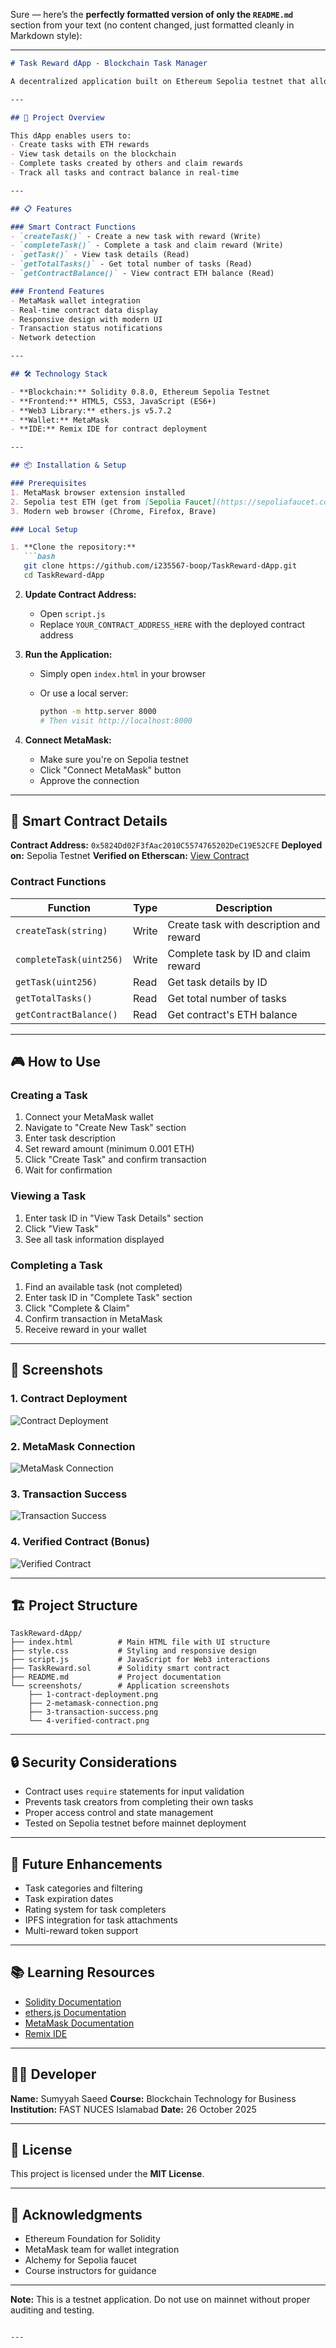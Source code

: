Sure — here’s the **perfectly formatted version of only the `README.md`** section from your text (no content changed, just formatted cleanly in Markdown style):

---

````markdown
# Task Reward dApp - Blockchain Task Manager

A decentralized application built on Ethereum Sepolia testnet that allows users to create tasks with rewards and complete tasks to earn ETH.

---

## 🎯 Project Overview

This dApp enables users to:
- Create tasks with ETH rewards
- View task details on the blockchain
- Complete tasks created by others and claim rewards
- Track all tasks and contract balance in real-time

---

## 📋 Features

### Smart Contract Functions
- `createTask()` - Create a new task with reward (Write)
- `completeTask()` - Complete a task and claim reward (Write)
- `getTask()` - View task details (Read)
- `getTotalTasks()` - Get total number of tasks (Read)
- `getContractBalance()` - View contract ETH balance (Read)

### Frontend Features
- MetaMask wallet integration  
- Real-time contract data display  
- Responsive design with modern UI  
- Transaction status notifications  
- Network detection  

---

## 🛠️ Technology Stack

- **Blockchain:** Solidity 0.8.0, Ethereum Sepolia Testnet  
- **Frontend:** HTML5, CSS3, JavaScript (ES6+)  
- **Web3 Library:** ethers.js v5.7.2  
- **Wallet:** MetaMask  
- **IDE:** Remix IDE for contract deployment  

---

## 📦 Installation & Setup

### Prerequisites
1. MetaMask browser extension installed  
2. Sepolia test ETH (get from [Sepolia Faucet](https://sepoliafaucet.com/))  
3. Modern web browser (Chrome, Firefox, Brave)  

### Local Setup

1. **Clone the repository:**
   ```bash
   git clone https://github.com/i235567-boop/TaskReward-dApp.git
   cd TaskReward-dApp
````

2. **Update Contract Address:**

   * Open `script.js`
   * Replace `YOUR_CONTRACT_ADDRESS_HERE` with the deployed contract address

3. **Run the Application:**

   * Simply open `index.html` in your browser
   * Or use a local server:

     ```bash
     python -m http.server 8000
     # Then visit http://localhost:8000
     ```

4. **Connect MetaMask:**

   * Make sure you're on Sepolia testnet
   * Click "Connect MetaMask" button
   * Approve the connection

---

## 📝 Smart Contract Details

**Contract Address:** `0x5824Dd02F3fAac2010C5574765202DeC19E52CFE`
**Deployed on:** Sepolia Testnet
**Verified on Etherscan:** [View Contract](https://sepolia.etherscan.io/address/0x5824Dd02F3fAac2010C5574765202DeC19E52CFE)

### Contract Functions

| Function                | Type  | Description                             |
| ----------------------- | ----- | --------------------------------------- |
| `createTask(string)`    | Write | Create task with description and reward |
| `completeTask(uint256)` | Write | Complete task by ID and claim reward    |
| `getTask(uint256)`      | Read  | Get task details by ID                  |
| `getTotalTasks()`       | Read  | Get total number of tasks               |
| `getContractBalance()`  | Read  | Get contract's ETH balance              |

---

## 🎮 How to Use

### Creating a Task

1. Connect your MetaMask wallet
2. Navigate to "Create New Task" section
3. Enter task description
4. Set reward amount (minimum 0.001 ETH)
5. Click "Create Task" and confirm transaction
6. Wait for confirmation

### Viewing a Task

1. Enter task ID in "View Task Details" section
2. Click "View Task"
3. See all task information displayed

### Completing a Task

1. Find an available task (not completed)
2. Enter task ID in "Complete Task" section
3. Click "Complete & Claim"
4. Confirm transaction in MetaMask
5. Receive reward in your wallet

---

## 📸 Screenshots

### 1. Contract Deployment

![Contract Deployment](screenshots/1-contract-deployment.png)

### 2. MetaMask Connection

![MetaMask Connection](screenshots/2-metamask-connection.png)

### 3. Transaction Success

![Transaction Success](screenshots/3-transaction-success.png)

### 4. Verified Contract (Bonus)

![Verified Contract](screenshots/4-verified-contract.png)

---

## 🏗️ Project Structure

```
TaskReward-dApp/
├── index.html          # Main HTML file with UI structure
├── style.css           # Styling and responsive design
├── script.js           # JavaScript for Web3 interactions
├── TaskReward.sol      # Solidity smart contract
├── README.md           # Project documentation
└── screenshots/        # Application screenshots
    ├── 1-contract-deployment.png
    ├── 2-metamask-connection.png
    ├── 3-transaction-success.png
    └── 4-verified-contract.png
```

---

## 🔒 Security Considerations

* Contract uses `require` statements for input validation
* Prevents task creators from completing their own tasks
* Proper access control and state management
* Tested on Sepolia testnet before mainnet deployment

---

## 🚀 Future Enhancements

* Task categories and filtering
* Task expiration dates
* Rating system for task completers
* IPFS integration for task attachments
* Multi-reward token support

---

## 📚 Learning Resources

* [Solidity Documentation](https://docs.soliditylang.org/)
* [ethers.js Documentation](https://docs.ethers.io/)
* [MetaMask Documentation](https://docs.metamask.io/)
* [Remix IDE](https://remix.ethereum.org/)

---

## 👨‍💻 Developer

**Name:** Sumyyah Saeed
**Course:** Blockchain Technology for Business
**Institution:** FAST NUCES Islamabad
**Date:** 26 October 2025

---

## 📄 License

This project is licensed under the **MIT License**.

---

## 🙏 Acknowledgments

* Ethereum Foundation for Solidity
* MetaMask team for wallet integration
* Alchemy for Sepolia faucet
* Course instructors for guidance

---

**Note:**
This is a testnet application. Do not use on mainnet without proper auditing and testing.

```

---
```

